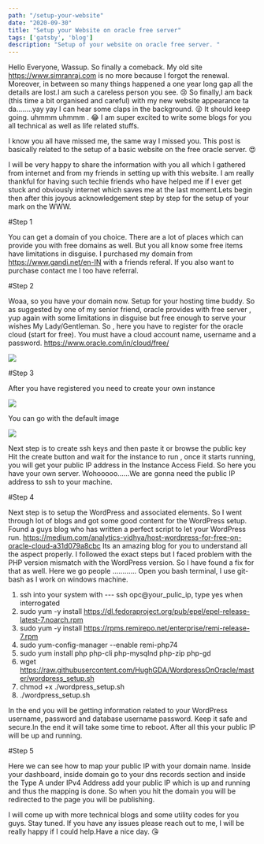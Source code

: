 ```yaml
---
path: "/setup-your-website"
date: "2020-09-30"
title: "Setup your Website on oracle free server"
tags: ['gatsby', 'blog']
description: "Setup of your website on oracle free server. "
---
```



Hello Everyone, Wassup. So finally a comeback. My old site https://www.simranraj.com is no more because I forgot the renewal. Moreover, in between so many things happened a one year long gap all the details are lost.I am such a careless person you see.  😢 So finally,I am back (this time a bit organised and careful) with my new website appearance ta da........yay yay I can hear some claps in the background. 😜  It should keep going. uhmmm uhmmm . 😂 I am super excited to write some blogs for you all technical as well as life related stuffs. 

I know you all have missed me, the same way I missed you. This post is basically related to the setup of a basic website on the free oracle server. 😍 

I will be very happy to share the information with you all which I gathered from internet and from my friends in setting up with this website. I am really thankful for having such techie friends who have helped me if I ever get stuck and obviously internet which saves me at the last moment.Lets begin then after this joyous acknowledgement step by step for the setup of your mark on the WWW.

#Step 1

 You can get a domain of you choice. There are a lot of places which can provide you with free domains as well. But you all know some free items have limitations in disguise.  I purchased my domain from  https://www.gandi.net/en-IN  with a friends referal. If you also want to purchase contact me I too have referral.

#Step 2

 Woaa, so you have your domain now. Setup for your hosting time buddy. So as suggested by one of my senior friend, oracle provides with free server , yup again with some limitations in disguise but free enough to serve your wishes My Lady/Gentleman. So , here you have to register for the oracle cloud (start for free). You must have a cloud account name, username and a password. https://www.oracle.com/in/cloud/free/ 

 ![](https://res.cloudinary.com/dspfh3nrl/image/upload/v1601724691/image.png)

#Step 3

After you have registered you need to create your own instance

![](https://res.cloudinary.com/dspfh3nrl/image/upload/v1601724691/image-1.png)

You can go with the default image

![](https://res.cloudinary.com/dspfh3nrl/image/upload/v1601724691/image-2.png)

Next step is to create ssh keys and then paste it or browse the public key
Hit the create button and wait for the instance to run , once it starts running, you       will get your public IP address in the Instance Access Field. So here you have your own server. Wohooooo......We are gonna need the public IP address to ssh to your machine.

#Step 4

Next step is to setup the WordPress and associated elements. So I went through lot of blogs and got some good content for the WordPress setup.  Found a guys blog who has written a perfect script to let your WordPress run. https://medium.com/analytics-vidhya/host-wordpress-for-free-on-oracle-cloud-a31d079a8cbc  Its an amazing blog for you to understand all the aspect properly. I followed the exact steps but I faced problem with the PHP version mismatch with the WordPress version. So I have found a fix for that as well. Here we go people ............ Open you bash terminal, I use git-bash as I work on windows machine.

1. ssh into your system with --- ssh opc@your_pulic_ip, type yes when interrogated
2. sudo yum -y install https://dl.fedoraproject.org/pub/epel/epel-release-latest-7.noarch.rpm
3. sudo yum -y install https://rpms.remirepo.net/enterprise/remi-release-7.rpm
4. sudo yum-config-manager --enable remi-php74
5. sudo yum install php php-cli php-mysqlnd php-zip php-gd
6. wget https://raw.githubusercontent.com/HughGDA/WordpressOnOracle/master/wordpress_setup.sh
7. chmod +x ./wordpress_setup.sh 
8. ./wordpress_setup.sh

In the end you will be getting information related to your WordPress username, password and database username password. Keep it safe and secure.In the end it will take some time to reboot. After all this your public IP will be up and running.

#Step 5

Here we can see how to map your public IP with your domain name. Inside your dashboard, inside domain go to your dns records section and inside the Type A  under IPv4 Address add your public IP which is up and running and thus the mapping is done. So when you hit the domain you will be redirected to the page you will be publishing.

I will come up with more technical blogs and some utility codes for you guys. Stay tuned. If you have any issues please reach out to me, I will be really happy if I could help.Have a nice day.  😘 